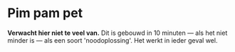 # Pim pam pet

**Verwacht hier niet te veel van.** Dit is gebouwd in 10 minuten — als het niet
minder is — als een soort 'noodoplossing'. Het werkt in ieder geval wel.
